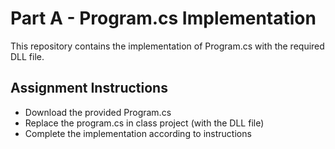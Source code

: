 # Part A - Program.cs Implementation

This repository contains the implementation of Program.cs with the required DLL file.

## Assignment Instructions
- Download the provided Program.cs
- Replace the program.cs in class project (with the DLL file)
- Complete the implementation according to instructions
